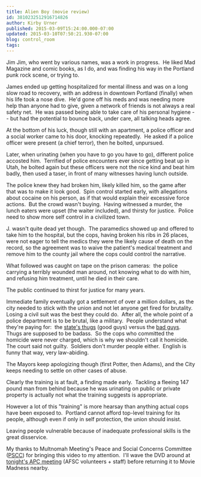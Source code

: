 ```yaml
---
title: Alien Boy (movie review)
id: 3810232512916714826
author: Kirby Urner
published: 2015-03-09T15:24:00.000-07:00
updated: 2015-03-10T07:50:21.930-07:00
blog: control_room
tags: 
---
```


[](https://www.flickr.com/photos/kirbyurner/16581704658)

Jim Jim, who went by various names, was a work in progress.  He liked Mad Magazine and comic books, as I do, and was finding his way in the Portland punk rock scene, or trying to.

James ended up getting hospitalized for mental illness and was on a long slow road to recovery, with an address in downtown Portland (finally) when his life took a nose dive.  He'd gone off his meds and was needing more help than anyone had to give, given a network of friends is not always a real safety net.  He was passed being able to take care of his personal hygiene -- but had the potential to bounce back, under care, all talking heads agree.

At the bottom of his luck, though still with an apartment, a police officer and a social worker came to his door, knocking repeatedly.  He asked if a police officer were present (a chief terror), then he bolted, unpursued. 

Later, when urinating (when you have to go you have to go), different police accosted him.  Terrified of police encounters ever since getting beat up in Utah, he bolted again but these officers were not the nice kind and beat him badly, then used a taser, in front of many witnesses having lunch outside.

The police knew they had broken him, likely killed him, so the game after that was to make it look good.  Spin control started early, with allegations about cocaine on his person, as if that would explain their excessive force actions.  But the crowd wasn't buying.  Having witnessed a murder, the lunch eaters were upset (the waiter included), and thirsty for justice.  Police need to show more self control in a civilized town.

J. wasn't quite dead yet though.  The paramedics showed up and offered to take him to the hospital, but the cops, having broken his ribs in 26 places, were not eager to tell the medics they were the likely cause of death on the record, so the agreement was to waive the patient's medical treatment and remove him to the county jail where the cops could control the narrative.

What followed was caught on tape on the prison cameras:  the police carrying a terribly wounded man around, not knowing what to do with him, and refusing him treatment, until he died in their care.

The public continued to thirst for justice for many years.

Immediate family eventually got a settlement of over a million dollars, as the city needed to stick with the union and not let anyone get fired for brutality.  Losing a civil suit was the best they could do.  After all, the whole point of a police department is to be brutal, like a military.  People understand what they're paying for:  the [state's thugs](http://mybizmo.blogspot.com/2009/11/murder-of-fred-hampton-movie-review.html) (good guys) versus the [bad guys](http://controlroom.blogspot.com/2009/02/neverland-movie-review.html).  Thugs are supposed to be badass.  So the cops who committed the homicide were never charged, which is why we shouldn't call it homicide.  The court said not guilty.  Soldiers don't murder people either.  English is funny that way, very law-abiding.

The Mayors keep apologizing though (first Potter, then Adams), and the City keeps needing to settle on other cases of abuse.

Clearly the training is at fault, a finding made early.  Tackling a fleeing 147 pound man from behind because he was urinating on public or private property is actually not what the training suggests is appropriate.

However a lot of this "training" is more hearsay than anything actual cops have been exposed to.  Portland cannot afford top-level training for its people, although even if only in self protection, the union should insist.

Leaving people vulnerable because of inadequate professional skills is the great disservice.

My thanks to Multnomah Meeting's Peace and Social Concerns Committee ([PSCC](http://worldgame.blogspot.com/2015/03/meeting-on-grand-avenue.html)) for bringing this video to my attention.  I'll wave the DVD around at [tonight's APC meeting](http://worldgame.blogspot.com/2015/03/afsc-apc-meetup.html) (AFSC volunteers + staff) before returning it to Movie Madness nearby.